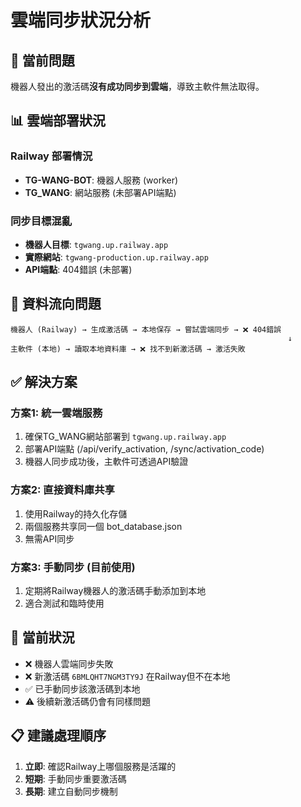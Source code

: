 # 雲端同步狀況分析

## 🎯 **當前問題**

機器人發出的激活碼**沒有成功同步到雲端**，導致主軟件無法取得。

## 📊 **雲端部署狀況**

### Railway 部署情況
- **TG-WANG-BOT**: 機器人服務 (worker)
- **TG_WANG**: 網站服務 (未部署API端點)

### 同步目標混亂
- **機器人目標**: `tgwang.up.railway.app` 
- **實際網站**: `tgwang-production.up.railway.app`
- **API端點**: 404錯誤 (未部署)

## 🔄 **資料流向問題**

```
機器人 (Railway) → 生成激活碼 → 本地保存 → 嘗試雲端同步 → ❌ 404錯誤
                                                              ↓
主軟件 (本地) → 讀取本地資料庫 → ❌ 找不到新激活碼 → 激活失敗
```

## ✅ **解決方案**

### 方案1: 統一雲端服務
1. 確保TG_WANG網站部署到 `tgwang.up.railway.app`
2. 部署API端點 (/api/verify_activation, /sync/activation_code)
3. 機器人同步成功後，主軟件可透過API驗證

### 方案2: 直接資料庫共享
1. 使用Railway的持久化存儲
2. 兩個服務共享同一個 bot_database.json
3. 無需API同步

### 方案3: 手動同步 (目前使用)
1. 定期將Railway機器人的激活碼手動添加到本地
2. 適合測試和臨時使用

## 🚨 **當前狀況**

- ❌ 機器人雲端同步失敗
- ❌ 新激活碼 `6BMLQHT7NGM3TY9J` 在Railway但不在本地
- ✅ 已手動同步該激活碼到本地
- ⚠️ 後續新激活碼仍會有同樣問題

## 📋 **建議處理順序**

1. **立即**: 確認Railway上哪個服務是活躍的
2. **短期**: 手動同步重要激活碼 
3. **長期**: 建立自動同步機制